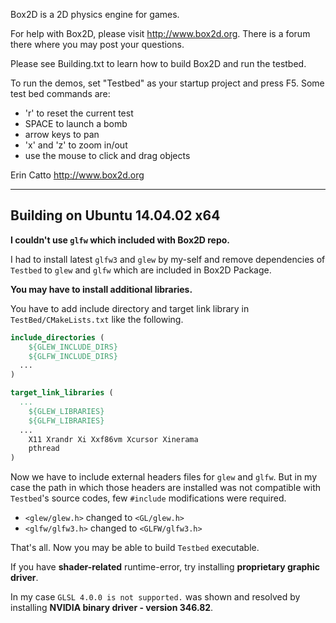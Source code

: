 Box2D is a 2D physics engine for games.

For help with Box2D, please visit http://www.box2d.org. There is a forum there where you may post your questions.

Please see Building.txt to learn how to build Box2D and run the testbed.

To run the demos, set "Testbed" as your startup project and press F5. Some test bed commands are:
- 'r' to reset the current test
- SPACE to launch a bomb
- arrow keys to pan
- 'x' and 'z' to zoom in/out
- use the mouse to click and drag objects

Erin Catto
http://www.box2d.org

---------------------------
## Building on Ubuntu 14.04.02 x64

**I couldn't use `glfw` which included with Box2D repo.**

I had to install latest `glfw3` and `glew` by my-self and remove dependencies of `Testbed` to `glew` and `glfw` which are included in Box2D Package.

**You may have to install additional libraries.**

You have to add include directory and target link library in `TestBed/CMakeLists.txt` like the following.

```cmake
include_directories (
	${GLEW_INCLUDE_DIRS}
	${GLFW_INCLUDE_DIRS}
  ...
)

target_link_libraries (
  ...
	${GLEW_LIBRARIES}
	${GLFW_LIBRARIES}
  ...
	X11 Xrandr Xi Xxf86vm Xcursor Xinerama
	pthread
)
```

Now we have to include external headers files for `glew` and `glfw`. But in my case the path in which those headers are installed was not compatible with `Testbed`'s source codes, few `#include` modifications were required.

* `<glew/glew.h>` changed to `<GL/glew.h>`
* `<glfw/glfw3.h>` changed to `<GLFW/glfw3.h>`

That's all. Now you may be able to build `Testbed` executable.

If you have **shader-related** runtime-error, try installing **proprietary graphic driver**.

In my case `GLSL 4.0.0 is not supported.` was shown and resolved by installing **NVIDIA binary driver - version 346.82**.
